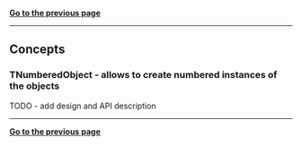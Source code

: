 [**Go to the previous page**](../../README.md)

----

## Concepts

### TNumberedObject - allows to create numbered instances of the objects

TODO - add design and API description

----


[**Go to the previous page**](../../README.md)
